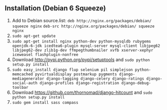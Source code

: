 ## Installation (Debian 6 Squeeze) ##
1. Add to Debian source.list:
`deb http://nginx.org/packages/debian/ squeeze nginx`
`deb-src http://nginx.org/packages/debian/ squeeze nginx`
2. `sudo apt-get update`
3. `sudo apt-get install nginx python-dev python-mysqldb rubygems openjdk-6-jdk icedtea6-plugin mysql-server mysql-client libjpeg62 libjpeg62-dev zlib1g-dev ffmpegthumbnailer xvfb xserver-xephyr iceweasel flashplugin-nonfree`
4. Download http://pypi.python.org/pypi/setuptools
and `sudo python setup.py install`
5. `sudo easy_install django flup selenium pil simplejson python-memcached pyvirtualdisplay postmarkup pygments django-mediagenerator django-tagging django-celery django-ratings django-social-auth django-profiles django-registration django-debug-toolbar`
6. Download https://github.com/thornomad/django-hitcount
and `sudo python setup.py install`
7. `sudo gem install sass compass`